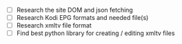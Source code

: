 - [ ] Research the site DOM and json fetching
- [ ] Research Kodi EPG formats and needed file(s)
- [ ] Research xmltv file format 
- [ ] Find best python library for creating / editing xmltv files 